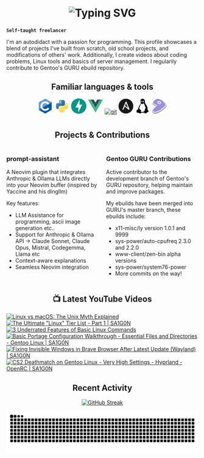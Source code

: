 <h1 align="center">
    <img src="https://readme-typing-svg.demolab.com?font=Fira+Code&weight=500&size=40&duration=2000&pause=1000&color=43F7CDFF&center=true&vCenter=true&random=false&width=500&height=100&lines=SA1G0N;Hello+world.." alt="Typing SVG" />
</h1>

**`Self-taught freelancer`**

I'm an autodidact with a passion for programming. This profile showcases a blend of projects I've built from scratch, old school projects, and modifications of others' work. Additionally, I create videos about coding problems, Linux tools and basics of server management. I regularily contribute to Gentoo's GURU ebuild repository.

<h2 align="center"> Familiar languages & tools </h2>

<p align="center" style="margin-bottom:40px">
    <a href="https://www.cprogramming.com/"><img src="https://github.com/devicons/devicon/blob/master/icons/c/c-original.svg" alt="c" width="40" height="40"/></a>
    <a href="https://www.python.org"><img src="https://github.com/devicons/devicon/blob/master/icons/python/python-original.svg" alt="python" width="40" height="40"/></a>
    <a href="https://www.fastapi.tiangolo.com"><img src="https://github.com/devicons/devicon/blob/master/icons/fastapi/fastapi-original.svg" alt="fastapi" width="40" height="40"/></a>
    <a href="https://www.vuejs.org/"><img src="https://github.com/devicons/devicon/blob/master/icons/vuejs/vuejs-original.svg" alt="vue" width="40" height="40"/></a>
    <a href="https://www.git-scm.com/"><img src="https://www.vectorlogo.zone/logos/git-scm/git-scm-icon.svg" alt="git" width="40" height="40"/></a>
    <a href="https://www.ansible.com/"><img src="https://github.com/devicons/devicon/blob/master/icons/ansible/ansible-original.svg" alt="ansible" width="40" height="40"/></a>
    <a href="https://www.linux.org/"><img src="https://github.com/devicons/devicon/blob/master/icons/linux/linux-plain.svg" alt="linux" width="40" height="40"/></a>
    <a href="https://www.gentoo.org/"><img src="https://github.com/devicons/devicon/blob/master/icons/gentoo/gentoo-plain.svg" alt="gentoo" width="40" height="40"/></a>
</p>


<h2 align="center"> Projects & Contributions </h2>

<div style="display: flex; justify-content: space-between;">
  <div style="width: 48%;">
    <h3>prompt-assistant</h3>
    <p>A Neovim plugin that integrates Anthropic & Ollama LLMs directly into your Neovim buffer (inspired by Yaccine and his dingllm)</p>
    <p>Key features:</p>
    <ul>
      <li>LLM Assistance for programming, ascii image generation etc.. </li>
      <li>Support for Anthropic & Ollama API -> Claude Sonnet, Claude Opus, Mistral, Codegemma, Llama etc</li>
      <li>Context-aware explanations</li>
      <li>Seamless Neovim integration</li>
    </ul>
  </div>
  <div style="width: 48%;">
    <h3>Gentoo GURU Contributions</h3>
    <p>Active contributor to the development branch of Gentoo's GURU repository, helping maintain and improve packages.</p>
    <p>My ebuilds have been merged into GURU's master branch, these ebuilds include: </p>
    <ul>
      <li>x11-misc/ly version 1.0.1 and 9999 </li>
      <li>sys-power/auto-cpufreq 2.3.0 and 2.2.0 </li>
      <li>www-client/zen-bin alpha versions </li>
      <li>sys-power/system76-power </li>
      <li>More commits on the way! </li>
    </ul>
  </div>
</div>

<h2 align="center"> 📺 Latest YouTube Videos </h2>

<!-- BEGIN YOUTUBE-CARDS -->
[![Linux vs macOS: The Unix Myth Explained](https://ytcards.demolab.com/?id=bicxKRFnRyY&title=Linux+vs+macOS%3A+The+Unix+Myth+Explained&lang=en&timestamp=1740097545&background_color=%230d1117&title_color=%23ffffff&stats_color=%23dedede&max_title_lines=1&width=250&border_radius=5 "Linux vs macOS: The Unix Myth Explained")](https://www.youtube.com/watch?v=bicxKRFnRyY)
[![The Ultimate "Linux" Tier List - Part 1 | SA1G0N](https://ytcards.demolab.com/?id=n2DWgzPve00&title=The+Ultimate+%22Linux%22+Tier+List+-+Part+1+%7C+SA1G0N&lang=en&timestamp=1738890914&background_color=%230d1117&title_color=%23ffffff&stats_color=%23dedede&max_title_lines=1&width=250&border_radius=5 "The Ultimate \"Linux\" Tier List - Part 1 | SA1G0N")](https://www.youtube.com/watch?v=n2DWgzPve00)
[![3 Underrated Features of Basic Linux Commands](https://ytcards.demolab.com/?id=DL4veJfZsNE&title=3+Underrated+Features+of+Basic+Linux+Commands&lang=en&timestamp=1738332353&background_color=%230d1117&title_color=%23ffffff&stats_color=%23dedede&max_title_lines=1&width=250&border_radius=5 "3 Underrated Features of Basic Linux Commands")](https://www.youtube.com/watch?v=DL4veJfZsNE)
[![Basic Portage Configuration Walkthrough - Essential Files and Directories - Gentoo Linux | SA1G0N](https://ytcards.demolab.com/?id=h1OHRkLRTFs&title=Basic+Portage+Configuration+Walkthrough+-+Essential+Files+and+Directories+-+Gentoo+Linux+%7C+SA1G0N&lang=en&timestamp=1737418709&background_color=%230d1117&title_color=%23ffffff&stats_color=%23dedede&max_title_lines=1&width=250&border_radius=5 "Basic Portage Configuration Walkthrough - Essential Files and Directories - Gentoo Linux | SA1G0N")](https://www.youtube.com/watch?v=h1OHRkLRTFs)
[![Fixing Invisible Windows in Brave Browser After Latest Update (Wayland) | SA1G0N](https://ytcards.demolab.com/?id=bb5yvyoCiiw&title=Fixing+Invisible+Windows+in+Brave+Browser+After+Latest+Update+%28Wayland%29+%7C+SA1G0N&lang=en&timestamp=1713884895&background_color=%230d1117&title_color=%23ffffff&stats_color=%23dedede&max_title_lines=1&width=250&border_radius=5 "Fixing Invisible Windows in Brave Browser After Latest Update (Wayland) | SA1G0N")](https://www.youtube.com/watch?v=bb5yvyoCiiw)
[![CS2 Deathmatch on Gentoo Linux - Very High Settings - Hyprland - OpenRC | SA1G0N](https://ytcards.demolab.com/?id=X8n8xyby014&title=CS2+Deathmatch+on+Gentoo+Linux+-+Very+High+Settings+-+Hyprland+-+OpenRC+%7C+SA1G0N&lang=en&timestamp=1707771595&background_color=%230d1117&title_color=%23ffffff&stats_color=%23dedede&max_title_lines=1&width=250&border_radius=5 "CS2 Deathmatch on Gentoo Linux - Very High Settings - Hyprland - OpenRC | SA1G0N")](https://www.youtube.com/watch?v=X8n8xyby014)
<!-- END YOUTUBE-CARDS -->

<h2 align="center"> Recent Activity </h2>

<div align="center">
  <a href="https://git.io/streak-stats">
    <img src="https://github-readme-streak-stats.herokuapp.com/?user=S41G0N&theme=dark&hide_border=true&background=0c1116&stroke=ffffff&ring=04c444&fire=04c444&currStreakLabel=04c444" alt="GitHub Streak" />
  </a>
</div>

![GitHub Snake Dark](https://github.com/S41G0N/S41G0N/blob/output/github-contribution-grid-snake-dark.svg)
